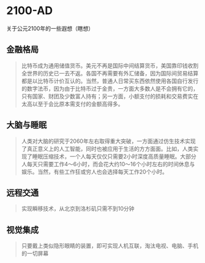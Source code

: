 # 2100-AD
关于公元2100年的一些遐想（瞎想）

## 金融格局
> 比特币成为通用储值货币。美元不再是国际中间结算货币，美国靠印钱收割全世界的历史已一去不返。各国不再需要有外汇储备，因为国际间贸易结算都是以比特币计价互认的。当然，普通人日常买东西依然使用各国自行发行的数字法币，因为由于比特币过于金贵，一方面大多数人是不会拥有它的，只有国家、财团及少数富人持有；另一方面，小额支付的损耗和交易费实在太高以至于会比原本需支付的金额高得多。

## 大脑与睡眠
> 人类对大脑的研究于2060年左右取得重大突破，一方面通过仿生技术实现了真正意义上的人工智能，同时也被应用于生活的方方面面。比如，人类实现了睡眠压缩技术，一个人每天仅仅只需要2小时深度高质量睡眠。大部分人每天只需要工作4～6小时，而会花大约10～16个小时左右的时间休息与娱乐。当然，有些工作狂或穷人也会选择每天工作20个小时。

## 远程交通
> 实现瞬移技术，从北京到洛杉矶只需不到10分钟

## 视觉集成
> 只要戴上类似隐形眼睛的装置，即可实现人机互联，淘汰电视、电脑、手机的一切屏幕
